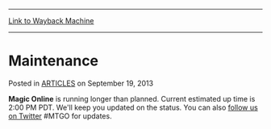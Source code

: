 
---
[Link to Wayback Machine](https://web.archive.org/web/20160113082736/http://magic.wizards.com/en/articles/archive/maintenance-2013-09-19)

[_metadata_:description]:- "Magic Online is running longer than planned. Current estimated up time is 2:00 PM PDT. We'll keep you updated on the status. You can also follow us on Twitter #MTGO for updates."
[_metadata_:generator]:- "Drupal 7 (http://drupal.org)"
[_metadata_:node]:- "46563"
[_metadata_:publish_date]:- "2013-09-19"
[_metadata_:source]:- "div-main-content"
[_metadata_:title]:- "Maintenance"
[_metadata_:wayback_capture_timestamp]:- "2016-01-13 08:27:36"
[_metadata_:wayback_raw_url]:- "https://web.archive.org/web/20160113082736id_/http://magic.wizards.com/en/articles/archive/maintenance-2013-09-19"
[_metadata_:wayback_url]:- "http://magic.wizards.com/en/articles/archive/maintenance-2013-09-19"
---


Maintenance
===========



 Posted in [ARTICLES](/en/articles)
 on September 19, 2013 










**Magic Online** is running longer than planned. Current estimated up time is 2:00 PM PDT. We'll keep you updated on the status. You can also [follow us on Twitter](https://twitter.com/magiconline) #MTGO for updates.







